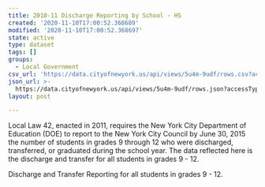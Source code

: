 ```yaml
---
title: 2010-11 Discharge Reporting by School - HS
created: '2020-11-10T17:00:52.368689'
modified: '2020-11-10T17:00:52.368697'
state: active
type: dataset
tags: []
groups:
  - Local Government
csv_url: 'https://data.cityofnewyork.us/api/views/5u4m-9udf/rows.csv?accessType=DOWNLOAD'
json_url: >-
  https://data.cityofnewyork.us/api/views/5u4m-9udf/rows.json?accessType=DOWNLOAD
layout: post

---
```

Local Law 42, enacted in 2011, requires the New York City Department of Education (DOE) to report to the New York City Council by June 30, 2015
the number of students in grades 9 through 12 who were discharged, transferred, or graduated during the school year. The data reflected here is the discharge and transfer for all students in grades 9 - 12.
 

Discharge and Transfer Reporting for all students in grades 9 - 12.

